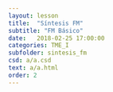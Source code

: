```yaml
---
layout: lesson 
title:  "Síntesis FM"
subtitle: "FM Básico"
date:   2018-02-25 17:00:00
categories: TME_I
subfolder: sintesis_fm
csd: a/a.csd
text: a/a.html
order: 2
---
```

